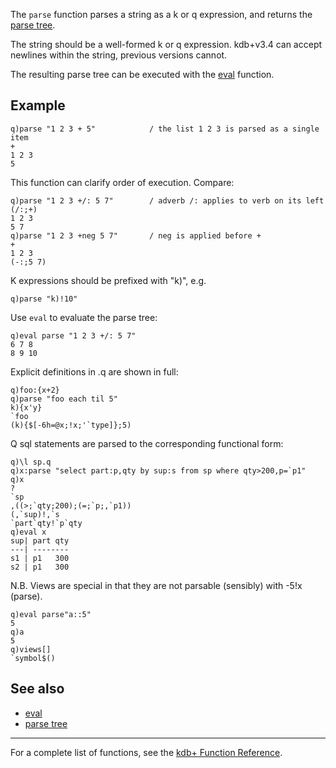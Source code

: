 The `parse` function parses a string as a k or q expression, and returns the [parse tree](Reference/parse_tree "wikilink").

The string should be a well-formed k or q expression. kdb+v3.4 can accept newlines within the string, previous versions cannot.

The resulting parse tree can be executed with the [eval](Reference/eval "wikilink") function.

Example
-------

    q)parse "1 2 3 + 5"            / the list 1 2 3 is parsed as a single item
    +
    1 2 3
    5

This function can clarify order of execution. Compare:

    q)parse "1 2 3 +/: 5 7"        / adverb /: applies to verb on its left
    (/:;+)
    1 2 3
    5 7
    q)parse "1 2 3 +neg 5 7"       / neg is applied before +
    +
    1 2 3
    (-:;5 7)

K expressions should be prefixed with "k)", e.g.

`q)parse "k)!10"`

Use `eval` to evaluate the parse tree:

    q)eval parse "1 2 3 +/: 5 7"
    6 7 8
    8 9 10

Explicit definitions in .q are shown in full:

    q)foo:{x+2}
    q)parse "foo each til 5"
    k){x'y}
    `foo
    (k){$[-6h=@x;!x;'`type]};5)

Q sql statements are parsed to the corresponding functional form:

    q)\l sp.q
    q)x:parse "select part:p,qty by sup:s from sp where qty>200,p=`p1"
    q)x
    ?
    `sp
    ,((>;`qty;200);(=;`p;,`p1))
    (,`sup)!,`s
    `part`qty!`p`qty
    q)eval x
    sup| part qty
    ---| --------
    s1 | p1   300
    s2 | p1   300

N.B. Views are special in that they are not parsable (sensibly) with -5!x (parse).

    q)eval parse"a::5"
    5
    q)a
    5
    q)views[]
    `symbol$()

See also
--------

-   [eval](Reference/eval "wikilink")
-   [parse tree](Reference/parse_tree "wikilink")

------------------------------------------------------------------------

For a complete list of functions, see the [kdb+ Function Reference](Reference "wikilink").
